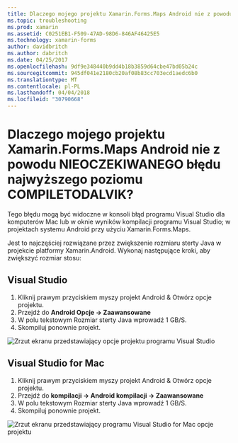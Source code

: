 ```yaml
---
title: Dlaczego mojego projektu Xamarin.Forms.Maps Android nie z powodu NIEOCZEKIWANEGO błędu najwyższego poziomu COMPILETODALVIK?
ms.topic: troubleshooting
ms.prod: xamarin
ms.assetid: C0251EB1-F509-47AD-98D6-846AF46425E5
ms.technology: xamarin-forms
author: davidbritch
ms.author: dabritch
ms.date: 04/25/2017
ms.openlocfilehash: 9df9e348440b9dd4b18b3859d64cbe47bd05b24c
ms.sourcegitcommit: 945df041e2180cb20af08b83cc703ecd1aedc6b0
ms.translationtype: MT
ms.contentlocale: pl-PL
ms.lasthandoff: 04/04/2018
ms.locfileid: "30790668"
---
```

# <a name="why-does-my-xamarinformsmaps-android-project-fail-with-compiletodalvik-unexpected-top-level-error"></a>Dlaczego mojego projektu Xamarin.Forms.Maps Android nie z powodu NIEOCZEKIWANEGO błędu najwyższego poziomu COMPILETODALVIK?

Tego błędu mogą być widoczne w konsoli błąd programu Visual Studio dla komputerów Mac lub w oknie wyników kompilacji programu Visual Studio; w projektach systemu Android przy użyciu Xamarin.Forms.Maps.

Jest to najczęściej rozwiązane przez zwiększenie rozmiaru sterty Java w projekcie platformy Xamarin.Android. Wykonaj następujące kroki, aby zwiększyć rozmiar stosu:

## <a name="visual-studio"></a>Visual Studio

1. Kliknij prawym przyciskiem myszy projekt Android & Otwórz opcje projektu.
2. Przejdź do **Android Opcje -> Zaawansowane**
3. W polu tekstowym Rozmiar sterty Java wprowadź 1 GB/S.
4. Skompiluj ponownie projekt.

![Zrzut ekranu przedstawiający opcje projektu programu Visual Studio](maps-compiletodalvik-error-images/vsjavaheap.png "opcje programu Visual Studio kompilacji systemu Android")

## <a name="visual-studio-for-mac"></a>Visual Studio for Mac

1.  Kliknij prawym przyciskiem myszy projekt Android & Otwórz opcje projektu.
2.  Przejdź do **kompilacji -> Android kompilacji -> Zaawansowane**
3.  W polu tekstowym Rozmiar sterty Java wprowadź 1 GB/S.
4.  Skompiluj ponownie projekt.  

![Zrzut ekranu przedstawiający programu Visual Studio for Mac opcje projektu](maps-compiletodalvik-error-images/xsjavaheap.png "opcje programu Visual Studio for Mac kompilacji systemu Android")

